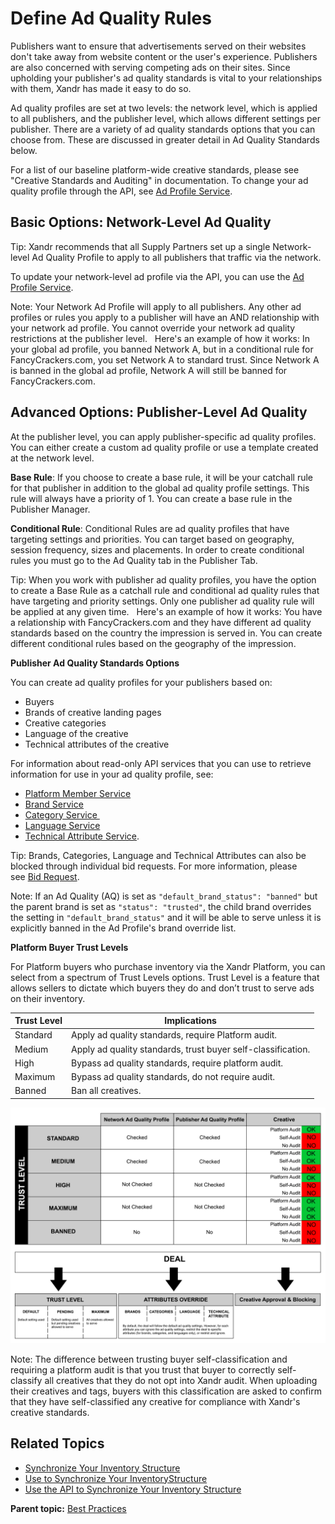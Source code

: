 # Define Ad Quality Rules

<div class="body">

Publishers want to ensure that advertisements served on their websites
don't take away from website content or the user's experience.
Publishers are also concerned with serving competing ads on their sites.
Since upholding your publisher's ad quality standards is vital to your
relationships with them, <span class="ph">Xandr</span> has made it easy
to do so. 

Ad quality profiles are set at two levels: the network level, which is
applied to all publishers, and the publisher level, which allows
different settings per publisher. There are a variety of ad quality
standards options that you can choose from. These are discussed in
greater detail in Ad Quality Standards below. 

For a list of our baseline platform-wide creative standards, please see
"Creative Standards and Auditing" in <span class="ph"></span>
documentation. To change your ad quality profile through the API, see <a
href="https://docs.xandr.com/bundle/xandr-api/page/ad-profile-service.html"
class="xref" target="_blank">Ad Profile Service</a>. 

<div class="section">

## Basic Options: Network-Level Ad Quality

<div class="note tip">

<span class="tiptitle">Tip:</span> <span class="ph">Xandr</span>
recommends that all Supply Partners set up a single Network-level Ad
Quality Profile to apply to all publishers that traffic via the network.

To update your network-level ad profile via the API, you can use the <a
href="https://docs.xandr.com/bundle/xandr-api/page/ad-profile-service.html"
class="xref" target="_blank">Ad Profile Service</a>.

</div>

<div class="note">

<span class="notetitle">Note:</span> Your Network Ad Profile will apply
to all publishers. Any other ad profiles or rules you apply to a
publisher will have an AND relationship with your network ad profile.
You cannot override your network ad quality restrictions at the
publisher level.   Here's an example of how it works: In your global ad
profile, you banned Network A, but in a conditional rule for
FancyCrackers.com, you set Network A to standard trust. Since Network A
is banned in the global ad profile, Network A will still be banned for
FancyCrackers.com. 

</div>

</div>

<div class="section">

## Advanced Options: Publisher-Level Ad Quality

At the publisher level, you can apply publisher-specific ad quality
profiles. You can either create a custom ad quality profile or use a
template created at the network level.

**Base Rule**: If you choose to create a base rule, it will be your
catchall rule for that publisher in addition to the global ad quality
profile settings. This rule will always have a priority of 1. You can
create a base rule in the Publisher Manager.

**Conditional Rule**: Conditional Rules are ad quality profiles that
have targeting settings and priorities. You can target based on
geography, session frequency, sizes and placements. In order to create
conditional rules you must go to the Ad Quality tab in the Publisher
Tab.

<div class="note tip">

<span class="tiptitle">Tip:</span> When you work with publisher ad
quality profiles, you have the option to create a Base Rule as a
catchall rule and conditional ad quality rules that have targeting and
priority settings. Only one publisher ad quality rule will be applied at
any given time.   Here's an example of how it works: You have a
relationship with FancyCrackers.com and they have different ad quality
standards based on the country the impression is served in. You can
create different conditional rules based on the geography of the
impression.

</div>

**Publisher Ad Quality Standards Options**

You can create ad quality profiles for your publishers based on:

- Buyers
- Brands of creative landing pages
- Creative categories
- Language of the creative
- Technical attributes of the creative

For information about read-only API services that you can use to
retrieve information for use in your ad quality profile, see:

- <a
  href="https://docs.xandr.com/bundle/xandr-api/page/platform-member-service.html"
  class="xref" target="_blank">Platform Member Service</a> 
- <a
  href="https://docs.xandr.com/bundle/xandr-api/page/brand-service.html"
  class="xref" target="_blank">Brand Service</a> 
- <a
  href="https://docs.xandr.com/bundle/xandr-api/page/category-service.html"
  class="xref" target="_blank">Category Service </a>
- <a
  href="https://docs.xandr.com/bundle/xandr-api/page/language-service.html"
  class="xref" target="_blank">Language Service</a>
- <a
  href="https://docs.xandr.com/bundle/xandr-api/page/technical-attribute-service.html"
  class="xref" target="_blank">Technical Attribute Service</a>.

<div class="note tip">

<span class="tiptitle">Tip:</span> Brands, Categories, Language and
Technical Attributes can also be blocked through individual bid
requests. For more information, please see <a
href="https://docs.xandr.com/bundle/supply-partners/page/bid-request.html"
class="xref" target="_blank">Bid Request</a>.

</div>

<div class="note">

<span class="notetitle">Note:</span> If an Ad Quality (AQ) is set as
`"default_brand_status": "banned"` but the parent brand is set as
`"status": "trusted"`, the child brand overrides the setting in
`"default_brand_status"` and it will be able to serve unless it is
explicitly banned in the Ad Profile's brand override list.

</div>

**Platform Buyer Trust Levels**

For Platform buyers who purchase inventory via the
<span class="ph">Xandr</span> Platform, you can select from a spectrum
of Trust Levels options. Trust Level is a feature that allows sellers to
dictate which buyers they do and don’t trust to serve ads on their
inventory.

<div class="tablenoborder">

<table class="table" data-cellpadding="4" data-cellspacing="0"
data-summary="" data-frame="border" data-border="1" data-rules="all">
<thead class="thead">
<tr class="header ">
<th id="d25748e182" class="entry cellborder"
style="vertical-align: top">Trust Level</th>
<th id="d25748e185" class="entry cellborder"
style="vertical-align: top">Implications</th>
</tr>
</thead>
<tbody class="tbody">
<tr class="odd ">
<td class="entry cellborder"
headers="d25748e182 ">Standard</td>
<td class="entry cellborder"
headers="d25748e185 ">Apply ad quality standards, require Platform
audit.</td>
</tr>
<tr class="even ">
<td class="entry cellborder"
headers="d25748e182 ">Medium</td>
<td class="entry cellborder"
headers="d25748e185 ">Apply ad quality standards, trust buyer
self-classification.</td>
</tr>
<tr class="odd ">
<td class="entry cellborder"
headers="d25748e182 ">High</td>
<td class="entry cellborder"
headers="d25748e185 ">Bypass ad quality standards, require platform
audit.</td>
</tr>
<tr class="even ">
<td class="entry cellborder"
headers="d25748e182 ">Maximum</td>
<td class="entry cellborder"
headers="d25748e185 ">Bypass ad quality standards, do not require
audit.</td>
</tr>
<tr class="odd ">
<td class="entry cellborder"
headers="d25748e182 ">Banned</td>
<td class="entry cellborder"
headers="d25748e185 ">Ban all creatives.</td>
</tr>
</tbody>
</table>

</div>

<div class="fig fignone">

<img src="images/supply-partners/97716593.png" class="image"
width="565" />

</div>

<div class="note">

<span class="notetitle">Note:</span> The difference between trusting
buyer self-classification and requiring a platform audit is that you
trust that buyer to correctly self-classify all creatives that they do
not opt into <span class="ph">Xandr</span> audit. When uploading their
creatives and tags, buyers with this classification are asked to confirm
that they have self-classified any creative for compliance with
<span class="ph">Xandr</span>'s creative standards.

</div>

</div>

<div class="section">

## Related Topics

- <a href="synchronize-your-inventory-structure.html"
  class="xref">Synchronize Your Inventory Structure</a>
- <a href="use-the-ui-to-synchronize-your-inventory-structure.html"
  class="xref">Use <span class="ph"></span> to Synchronize Your
  InventoryStructure</a>
- <a href="use-the-api-to-synchronize-your-inventory-structure.html"
  class="xref">Use the API to Synchronize Your Inventory Structure</a>

</div>

</div>

<div class="related-links">

<div class="familylinks">

<div class="parentlink">

**Parent topic:**
<a href="best-practices.html" class="link">Best Practices</a>

</div>

</div>

</div>
